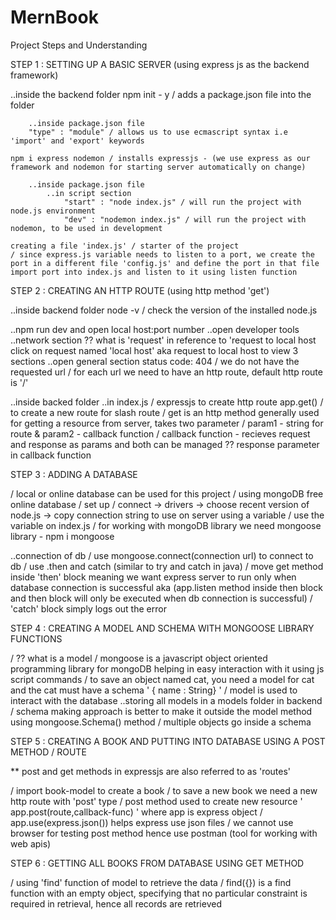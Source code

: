 # MernBook

Project Steps and Understanding

STEP 1 : SETTING UP A BASIC SERVER (using express js as the backend framework)

..inside the backend folder
npm init - y / adds a package.json file into the folder

        ..inside package.json file
        "type" : "module" / allows us to use ecmascript syntax i.e 'import' and 'export' keywords

    npm i express nodemon / installs expressjs - (we use express as our framework and nodemon for starting server automatically on change)

        ..inside package.json file
            ..in script section
                "start" : "node index.js" / will run the project with node.js environment
                "dev" : "nodemon index.js" / will run the project with nodemon, to be used in development

    creating a file 'index.js' / starter of the project
    / since express.js variable needs to listen to a port, we create the port in a different file 'config.js' and define the port in that file
    import port into index.js and listen to it using listen function

STEP 2 : CREATING AN HTTP ROUTE (using http method 'get')

..inside backend folder
node -v / check the version of the installed node.js

..npm run dev and open local host:port number
..open developer tools
..network section
?? what is 'request' in reference to 'request to local host
click on request named 'local host' aka request to local host to view 3 sections
..open general section
status code: 404 / we do not have the requested url
/ for each url we need to have an http route, default http route is '/'

..inside backed folder
..in index.js
/ expressjs to create http route
app.get() / to create a new route for slash route
/ get is an http method generally used for getting a resource from server, takes two parameter
/ param1 - string for route & param2 - callback function
/ callback function - recieves request and response as params and both can be managed
?? response parameter in callback function

STEP 3 : ADDING A DATABASE

/ local or online database can be used for this project
/ using mongoDB free online database
/ set up
/ connect -> drivers -> choose recent version of node.js -> copy connection string to use on server using a variable
/ use the variable on index.js
/ for working with mongoDB library we need mongoose library - npm i mongoose

..connection of db
/ use mongoose.connect(connection url) to connect to db
/ use .then and catch (similar to try and catch in java)
/ move get method inside 'then' block meaning we want express server to run only when database connection is successful aka (app.listen method inside then block and then block will only be executed when db connection is successful)
/ 'catch' block simply logs out the error

STEP 4 : CREATING A MODEL AND SCHEMA WITH MONGOOSE LIBRARY FUNCTIONS

/ ?? what is a model
/ mongoose is a javascript object oriented programming library for mongoDB helping in easy interaction with it using js script commands
/ to save an object named cat, you need a model for cat and the cat must have a schema ' { name : String} '
/ model is used to interact with the database
..storing all models in a models folder in backend
/ schema making approach is better to make it outside the model method using mongoose.Schema() method
/ multiple objects go inside a schema

STEP 5 : CREATING A BOOK AND PUTTING INTO DATABASE USING A POST METHOD / ROUTE

\*\* post and get methods in expressjs are also referred to as 'routes'

/ import book-model to create a book
/ to save a new book we need a new http route with 'post' type
/ post method used to create new resource ' app.post(route,callback-func) ' where app is express object
/ app.use(express.json()) helps express use json files
/ we cannot use browser for testing post method hence use postman (tool for working with web apis)

STEP 6 : GETTING ALL BOOKS FROM DATABASE USING GET METHOD

/ using 'find' function of model to retrieve the data
/ find({}) is a find function with an empty object, specifying that no particular constraint is required in retrieval, hence all records are retrieved
